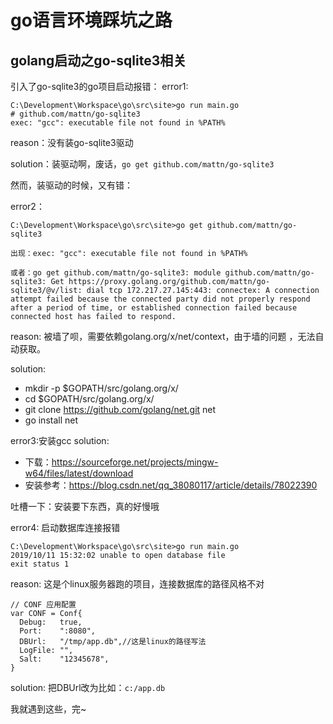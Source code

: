 # go语言环境踩坑之路

## golang启动之go-sqlite3相关

引入了go-sqlite3的go项目启动报错：
error1:

    C:\Development\Workspace\go\src\site>go run main.go
    # github.com/mattn/go-sqlite3
    exec: "gcc": executable file not found in %PATH%

reason：没有装go-sqlite3驱动

solution：装驱动啊，废话，`go get github.com/mattn/go-sqlite3`

然而，装驱动的时候，又有错：

error2：

    C:\Development\Workspace\go\src\site>go get github.com/mattn/go-sqlite3
    
    出现：exec: "gcc": executable file not found in %PATH%
    
    或者：go get github.com/mattn/go-sqlite3: module github.com/mattn/go-sqlite3: Get https://proxy.golang.org/github.com/mattn/go-sqlite3/@v/list: dial tcp 172.217.27.145:443: connectex: A connection attempt failed because the connected party did not properly respond after a period of time, or established connection failed because connected host has failed to respond.

reason: 被墙了呗，需要依赖golang.org/x/net/context，由于墙的问题 ，无法自动获取。

solution:

* mkdir -p $GOPATH/src/golang.org/x/
* cd $GOPATH/src/golang.org/x/
* git clone https://github.com/golang/net.git net
* go install net

error3:安装gcc
solution:

* 下载：https://sourceforge.net/projects/mingw-w64/files/latest/download
* 安装参考：https://blog.csdn.net/qq_38080117/article/details/78022390
  
吐槽一下：安装要下东西，真的好慢哦

error4: 启动数据库连接报错

    C:\Development\Workspace\go\src\site>go run main.go
    2019/10/11 15:32:02 unable to open database file
    exit status 1

reason: 这是个linux服务器跑的项目，连接数据库的路径风格不对

    // CONF 应用配置
    var CONF = Conf{
      Debug:   true,
      Port:    ":8080",
      DBUrl:   "/tmp/app.db",//这是linux的路径写法
      LogFile: "",
      Salt:    "12345678",
    }

solution: 把DBUrl改为比如：`c:/app.db`

我就遇到这些，完~
